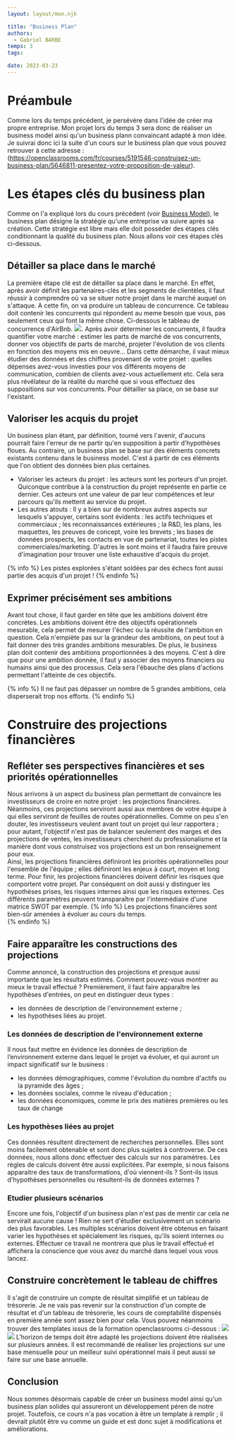 ```yaml
---
layout: layout/mon.njk

title: "Business Plan"
authors:
  - Gabriel BARBE
temps: 3
tags:

date: 2023-03-23
---
```

<!-- Début résumé -->
<!-- Fin résumé -->
# Préambule 
Comme lors du temps précédent, je persévère dans l'idée de créer ma propre entreprise.
Mon projet lors du temps 3 sera donc de réaliser un business model ainsi qu'un business plann convaincant adapté à mon idée.
Je suivrai donc ici la suite d'un cours sur le business plan que vous pouvez retrouver à cette adresse : 
(https://openclassrooms.com/fr/courses/5191546-construisez-un-business-plan/5646811-presentez-votre-proposition-de-valeur).

# Les étapes clés du business plan
Comme on l'a expliqué lors du cours précédent (voir [Business Model](Business)), le business plan désigne la stratégie qu'une entreprise va suivre après sa création. Cette stratégie est libre mais elle doit posséder des étapes clés conditionnant la qualité du business plan. Nous allons voir ces étapes clés ci-dessous. 
## Détailler sa place dans le marché 
La première étape clé est de détailler sa place dans le marché. En effet, après avoir définit les partenaires-clés et les segments de clientèles, il faut réussir à comprendre où va se situer notre projet dans le marché auquel on s'attaque. A cette fin, on va produire un tableau de concurrence. Ce tableau doit contenir les concurrents qui répondent au meme besoin que vous, pas seulement ceux qui font la même chose. Ci-dessous le tableau de concurrence d'AirBnb.
<img src="https://raw.githubusercontent.com/do-it-ecm/promo-2022-2023/main/Barbe-Gabriel/mon/Images/Concurrence.png"/>.
Après avoir déterminer les concurrents, il faudra quantifier votre marché : estimer les parts de marché de vos concurrents, donner vos objectifs de parts de marché, projeter l'évolution de vos clients en fonction des moyens mis en oeuvre... Dans cette démarche, il vaut mieux étudier des données et des chiffres provenant de votre projet : quelles dépenses avez-vous investies pour vos différents moyens de communication, combien de clients avez-vous actuellement etc. Cela sera plus révélateur de la réalité du marché que si vous effectuez des suppositions sur vos concurrents. 
Pour détailler sa place, on se base sur l'existant.

## Valoriser les acquis du projet
Un business plan étant, par définition, tourné vers l'avenir, d'aucuns pourrait faire l'erreur de ne partir qu'en supposition à partir d'hypothèses floues. Au contraire, un business plan se base sur des éléments concrets existants contenu dans le business model. C'est à partir de ces éléments que l'on obtient des données bien plus certaines. 
- Valoriser les acteurs du projet : les acteurs sont les porteurs d'un projet. Quiconque contribue à la construction du projet représente en partie ce dernier. Ces acteurs ont une valeur de par leur compétences et leur parcours qu'ils mettent au service du projet. 
- Les autres atouts : Il y a bien sur de nombreux autres aspects sur lesquels s'appuyer, certains sont évidents : les actifs techniques et commerciaux ; les reconnaissances extérieures ; la R&D, les plans, les maquettes, les preuves de concept, voire les brevets ; les bases de données prospects, les contacts en vue de partenariat, toutes les pistes commerciales/marketing.
D'autres le sont moins et il faudra faire preuve d'imagination pour trouver une liste exhaustive d'acquis du projet. 

{% info %}
Les pistes explorées s'étant soldées par des échecs font aussi partie des acquis d'un projet !
{% endinfo %}

## Exprimer précisément ses ambitions
Avant tout chose, il faut garder en tête que les ambitions doivent être concrètes. 
Les ambitions doivent être des objectifs opérationnels mesurable, cela permet de mesurer l'échec ou la réussite de l'ambition en question. Cela n'empiète pas sur la grandeur des ambitions, on peut tout à fait donner des très grandes ambitions mesurables. 
De plus, le business plan doit contenir des ambitions proportionnées à des moyens. C'est à dire que pour une ambition donnée, il faut y associer des moyens financiers ou humains ainsi que des processus. Cela sera l'ébauche des plans d'actions permettant l'atteinte de ces objectifs. 

{% info %}
Il ne faut pas dépasser un nombre de 5 grandes ambitions, cela disperserait trop nos efforts. 
{% endinfo %}
<br>

# Construire des projections financières
## Refléter ses perspectives financières et ses priorités opérationnelles
Nous arrivons à un aspect du business plan permettant de convaincre les investisseurs de croire en notre projet : les projections financières. Néanmoins, ces projections serviront aussi aux membres de votre équipe à qui elles serviront de feuilles de routes opérationnelles. 
Comme on peu s'en douter, les investisseurs veulent avant tout un projet qui leur rapportera ; pour autant, l'objectif n'est pas de balancer seulement des marges et des projections de ventes, les investisseurs cherchent du professionalisme et la manière dont vous construisez vos projections est un bon renseignement pour eux. <br>
Ainsi, les projections financières définiront les priorités opérationnelles pour l'ensemble de l'équipe ; elles définiront les enjeux à court, moyen et long terme. Pour finir, les projections financières doivent définir les risques que comportent votre projet. Par conséquent on doit aussi y distinguer les hypothèses prises, les risques internes ainsi que les risques externes. Ces différents paramètres peuvent transparaître par l'intermédiaire d'une matrice SWOT par exemple. 
{% info %}
Les projections financières sont bien-sûr amenées à évoluer au cours du temps.  
{% endinfo %}

## Faire apparaître les constructions des projections 
Comme annoncé, la construction des projections et presque aussi importante que les résultats estimés. Comment pouvez-vous montrer au mieux le travail effectué ? 
Premièrement, il faut faire apparaître les hypothèses d'entrées, on peut en distinguer deux types : 
- les données de description de l'environnement externe ;
- les hypothèses liées au projet. 
### Les données de description de l'environnement externe 
Il nous faut mettre en évidence les données de description de l’environnement externe dans lequel le projet va évoluer, et qui auront un impact significatif sur le business :
- les données démographiques, comme l'évolution du nombre d'actifs ou la pyramide des âges ;
- les données sociales, comme le niveau d'éducation ;
- les données économiques, comme le prix des matières premières ou les taux de change
### Les hypothèses liées au projet 
Ces données résultent directement de recherches personnelles. Elles sont moins facilement obtenable et sont donc plus sujetes à controverse. 
De ces données, nous allons donc effectuer des calculs sur nos paramètres. Les règles de calculs doivent être aussi explicitées. Par exemple, si nous faisons apparaitre des taux de transformations, d'où viennent-ils ? Sont-ils issus d'hypothèses personnelles ou résultent-ils de données externes ? 
### Etudier plusieurs scénarios 
Encore une fois, l'objectif d'un business plan n'est pas de mentir car cela ne servirait aucune cause ! Rien ne sert d'étudier exclusivement un scénario des plus favorables. 
Les multiples scénarios doivent être obtenus en faisant varier les hypothèses et spécialement les risques, qu'ils soient internes ou externes. Effectuer ce travail ne montrera que plus le travail effectué et affichera la conscience que vous avez du marché dans lequel vous vous lancez.

## Construire concrètement le tableau de chiffres
Il s'agit de construire un compte de résultat simplifié et un tableau de trésorerie. 
Je ne vais pas revenir sur la construction d'un compte de résultat et d'un tableau de trésorerie, les cours de comptabilité dispensés en première année sont assez bien pour cela. 
Vous pouvez néanmoins trouver des templates issus de la formation openclassrooms ci-dessous : 
<img src="https://raw.githubusercontent.com/do-it-ecm/promo-2022-2023/main/Barbe-Gabriel/mon/Images/CR.png"/>
<img src="https://raw.githubusercontent.com/do-it-ecm/promo-2022-2023/main/Barbe-Gabriel/mon/Images/Tableau_de_tresorerie.png"/>
L'horizon de temps doit être adapté les projections doivent être réalisées sur plusieurs années. Il est recommandé de réaliser les projections sur une base mensuelle pour un meilleur suivi opérationnel mais il peut aussi se faire sur une base annuelle. 

## Conclusion
Nous sommes désormais capable de créer un business model ainsi qu'un business plan solides qui assureront un développement péren de notre projet. Toutefois, ce cours n'a pas vocation à être un template à remplir ; il devrait plutôt être vu comme un guide et est donc sujet à modifications et améliorations. 